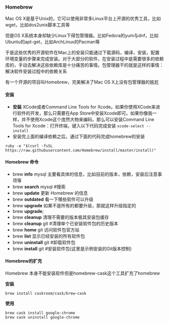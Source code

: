 ### Homebrew

Mac OS X是基于Unix的，它可以使用非常多Linux平台上开源的优秀工具，比如wget，比如dos2unix脚本工具等

但是OS X系统本身却缺少Linux下得包管理器。比如Fedora的yum与dnf，比如Ubuntu的apt-get，比如ArchLinux的Pacman等

于是这些优秀的开源软件在Mac上的安装只能通过下载源码，编译，安装，配置环境变量的步骤来完成安装。对于大部分的软件，在安装过程中是需要很多的依赖库的，手动去解决这些依赖库是十分痛苦的事情。包管理器干的就是这样的事情：解决软件安装过程中的依赖关系

有一个开源的项目叫Homebrew，完美解决了Mac OS X上没有包管理器的尴尬

#### 安装

- **安装** XCode或者Command Line Tools for Xcode。如果你使用XCode来进行软件的开发，那么只需要在App Store中安装Xcode即可。如果你像我一样，并不使用Xcode这个庞然大物来编码，那么可以安装Command Line Tools for Xcode：打开终端，键入以下代码完成安装
    `xcode-select --install`
- 安装完上面的编译依赖之后，通过下面的代码完成homebrew的安装

```
ruby -e "$(curl -fsSL https://raw.githubusercontent.com/Homebrew/install/master/install)"
```




#### Homebrew 命令

- brew **info** mysql 主要看具体的信息，比如目前的版本，依赖，安装后注意事项等
- brew **search** mysql #搜索
- brew **update**  更新 Homebrew 的信息
- brew **outdated** 看一下哪些软件可以升级
- brew **upgrade** <xxx>  如果不是所有的都要升级，那就这样升级指定的
- brew **upgrade**;
- brew **cleanup** 清理不需要的版本极其安装包缓存
- brew **cleanup** git #清理单个已安装软件包的历史版本
- brew **home** git 访问软件包官方站
- brew **list** 显示已经安装的所有软件包
- brew **uninstall** git #卸载软件包
- brew **install** git #安装软件包(这里是示例安装的Git版本控制)

#### Homebrew的扩充

Homebrew 本身不能安装软件但是homebrew-cask这个工具扩充了homebrew

**安装**

    brew install caskroom/cask/brew-cask

**使用**

    brew cask install google-chrome
    brew cask uninstall google-chrome
